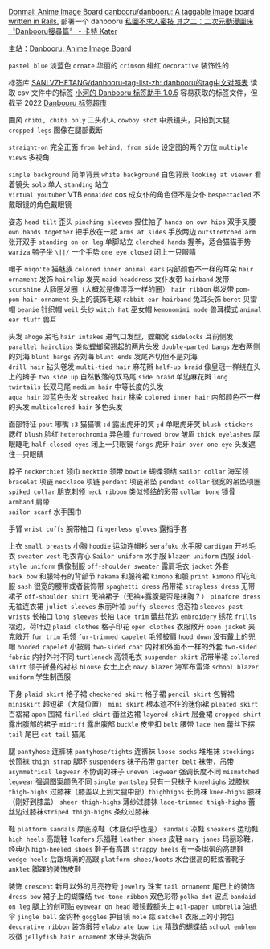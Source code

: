 [Donmai: Anime Image Board](https://donmai.moe/)
[danbooru/danbooru: A taggable image board written in Rails.](https://github.com/danbooru/danbooru) 部署一个 danbooru
[私圖不求人密技 其之二：二次元動漫圖床〝Danbooru搜尋篇〞 - 卡特 Kater](https://kater.me/d/54187)

主站：[Danbooru: Anime Image Board](https://danbooru.donmai.us/)

`pastel blue` 淡蓝色 `ornate` 华丽的 `crimson` 绯红 `decorative` 装饰性的

标签库 [SANLVZHETANG/danbooru-tag-list-zh: danbooru的tag中文对照表](https://github.com/SANLVZHETANG/danbooru-tag-list-zh)
读取 csv 文件中的标签 [小河的 Danbooru 标签助手 1.0.5](https://xhoxye.github.io/BooruTagCart/)
容易获取的标签文件，但截至 2022 [Danbooru 标签超市](https://tags.novelai.dev/)

画风
`chibi, chibi only` 二头小人 
`cowboy shot` 中景镜头，只拍到大腿   
 `cropped legs` 图像在腿部截断

`straight-on` 完全正面 `from behind, from side` 设定图的两个方位 `multiple views` 多视角 

`simple background` 简单背景 `white background` 白色背景 
`looking at viewer` 看着镜头  `solo` 单人 `standing` 站立  
`virtual youtuber` VTB
`enmaided` cos 成女仆的角色但不是女仆  `bespectacled` 不戴眼镜的角色戴眼镜

姿态 
`head tilt` 歪头 
`pinching sleeves` 捏住袖子 
`hands on own hips` 双手叉腰    `own hands together` 把手放在一起  `arms at sides` 手放两边 `outstretched arm` 张开双手
`standing on on leg` 单脚站立  `clenched hands` 握拳，适合猫猫手势 `wariza` 鸭子坐
`\||/` 一个手势 
`one eye closed` 闭上一只眼睛 

帽子
`miqo'te` 猫魅族 `colored inner animal ears` 内部颜色不一样的耳朵
  `hair ornament` 发饰  `hairclip` 发夹  `maid headdress` 女仆发带  `hairband` 发带  `scunshine` 大肠圈发圈（大概就是像漂浮一样的圈） `hair ribbon` 绑发带 `pom-pom-hair-ornament` 头上的装饰毛球   `rabbit ear hairband` 兔耳头饰
`beret` 贝雷帽   `beanie` 针织帽  `veil` 头纱  `witch hat` 巫女帽 
 `kemonomimi mode` 兽耳模式 `animal ear fluff` 兽耳 

头发
  `ahoge` 呆毛  `hair intakes` 进气口发型，螳螂窝  `sidelocks` 耳前侧发  `parallel hairclips` 类似螳螂窝翘起的两片头发  `double-parted bangs` 左右两侧的刘海  `blunt bangs` 齐刘海   `blunt ends` 发尾齐切但不是刘海   
`drill hair` 钻头卷发  `multi-tied hair` 麻花辫   `half-up braid` 像皇冠一样绕在头上的辫子   `two side up` 自然散落的双马尾 `side braid` 单边麻花辫     `long twintails` 长双马尾
 `medium hair` 中等长度的头发   
 `aqua hair` 淡蓝色头发 
`streaked hair` 挑染 `colored inner hair` 内部颜色不一样的头发 `multicolored hair` 多色头发
 
面部特征
 `pout` 嘟嘴 `:3` 猫猫嘴  `:d` 露出虎牙的笑 `;d` 单眼虎牙笑 
`blush stickers` 腮红 `blush` 脸红
`heterochromia` 异色瞳 `furrowed brow` 皱眉 `thick eyelashes` 厚眼睫毛  `half-closed eyes` 闭上一只眼镜
`fangs` 虎牙
`hair over one eye` 头发遮住一只眼睛 

脖子
`neckerchief` 领巾 `necktie` 领带 `bowtie` 蝴蝶领结 `sailor collar` 海军领 
`bracelet` 项链  `necklace` 项链  `pendant` 项链吊坠  `pendant collar` 很宽的吊坠项圈 `spiked collar` 朋克刺领 `neck ribbon` 类似领结的彩带
`collar bone` 锁骨 
`armband` 肩带  
`sailor scarf` 水手围巾 


手臂
 `wrist cuffs` 腕带袖口  `fingerless gloves` 露指手套

上衣
`small breasts` 小胸
`hoodie` 运动连帽衫 `serafuku` 水手服 `cardigan` 开衫毛衣  `sweater vest` 毛衣背心  `Sailor uniform` 水手服 `blazer uniform` 西服  `idol-style uniform` 偶像制服 `off-shoulder sweater` 露肩毛衣 `jacket` 外套  
`back bow` 和服特有的背部节 `hakama` 和服袴裙 `kimono` 和服 `print kimono` 印花和服  `sash` 很宽的腰带或者装饰带
`spaghetti dress` 吊带裙 `strapless dress` 无带裙子 `off-shoulder shirt` 无袖裙子（无袖+露腹是否是抹胸？）  `pinafore dress` 无袖连衣裙 
`juliet sleeves` 朱丽叶袖 `puffy sleeves` 泡泡袖   `sleeves past wrists` 长袖口 `long sleeves` 长袖
`lace trim` 蕾丝花边 `embroidery` 绣花 `frills` 褶边，荷叶边  `plaid clothes` 格子印花
 `open clothes` 衣服敞开 `open jacket` 夹克敞开
 `fur trim` 毛领 `fur-trimmed capelet` 毛领披肩 `hood down` 没有戴上的兜帽 `hooded capelet` 小披肩 
`two-sided coat` 内衬和外面不一样的外套 `two-sided fabric` 内衬外衬不同 `turtleneck` 高领毛衣 `suspender skirt` 吊带半裙 `collared shirt` 领子折叠的衬衫 `blouse` 女士上衣
`navy blazer` 海军布雷泽 `school blazer uniform` 学生制西服


下身
`plaid skirt` 格子裙 `checkered skirt` 格子裙  `pencil skirt` 包臀裙 
`miniskirt` 超短裙（大腿位置）  `mini skirt` 根本遮不住的迷你裙 `pleated skirt` 百褶裙 `apon` 围裙 `firlled skirt` 蕾丝边裙  `layered skirt` 层叠裙 
`cropped shirt` 露出腹部的裙子  `midriff` 露出腹部
`buckle` 皮带扣 `belt` 腰带
`lace hem` 蕾丝下摆
`tail` 尾巴 `cat tail` 猫尾

腿
`pantyhose` 连裤袜 `pantyhose/tights` 连裤袜 `loose socks` 堆堆袜 `stockings` 长筒袜
`thigh strap` 腿环 `suspenders` 袜子吊带  `garter belt` 袜带，吊带
`asymmetrical legwear` 不协调的袜子 `uneven legwear` 强调长度不同 `mismatched legwear` 强调图案颜色不同 `single pantsleg` 只有一只袜子
`kneehighs` 过膝袜 `thigh-highs` 过膝袜（膝盖以上到大腿中部）`thighhighs` 长筒袜
`knee-highs` 膝袜（刚好到膝盖）
`sheer thigh-highs` 薄纱过膝袜 `lace-trimmed thigh-highs` 蕾丝边过膝袜`striped thigh-highs` 条纹过膝袜

 
鞋
 `platform sandals` 厚底凉鞋（木屐似乎也是） `sandals` 凉鞋 `sneakers` 运动鞋 `high heels` 高跟鞋  `loafers` 乐福鞋 `leather shoes` 皮鞋
`mary janes` 玛丽珍鞋，经典小 
`high-heeled shoes` 鞋子有高跟 `strappy heels` 有一条绑带的高跟鞋   `wedge heels` 后跟填满的高跟  `platform shoes/boots` 水台很高的鞋或者靴子  
`anklet` 脚踝的装饰皮鞋 

装饰
`crescent` 新月以外的月亮符号 `jewelry` 珠宝  `tail ornament` 尾巴上的装饰 `dress bow` 裙子上的蝴蝶结  `two-tone ribbon` 双色彩带 `polka dot` 波点  `bandaid on leg` 腿上的创可贴 `eyewear on head` 眼镜戴额头上   `oil-paper umbrella` 油纸伞 `jingle bell` 金钩杯 
 `goggles` 护目镜   `mole` 痣    `satchel` 衣服上的小挎包 `decorative ribbon`  装饰缎带
`elaborate bow tie` 精致的蝴蝶结
`school emblem` 校徽
`jellyfish hair ornament` 水母头发装饰